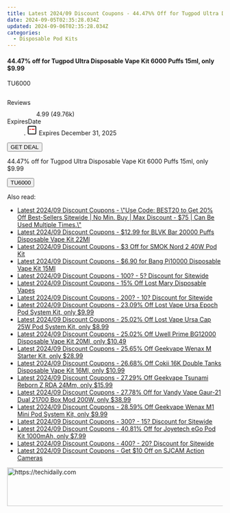 ```yaml
---
title: Latest 2024/09 Discount Coupons - 44.47%% Off for Tugpod Ultra Disposable Vape Kit 6000 Puffs 15Ml, only $9.99
date: 2024-09-05T02:35:28.034Z
updated: 2024-09-06T02:35:28.034Z
categories:
  - Disposable Pod Kits
---
```



<div class="max-w-4xl mx-auto grid grid-cols-1 lg:max-w-5xl lg:gap-x-20 lg:grid-cols-2">
  <div class="relative p-3 col-start-1 row-start-1 flex flex-col-reverse rounded-lg bg-gradient-to-t from-black/75 via-black/0 sm:bg-none sm:row-start-2 sm:p-0 lg:row-start-1">
    <h4 class="mt-1 text-lg font-semibold text-white sm:text-slate-900 md:text-2xl dark:sm:text-white">44.47% off for Tugpod Ultra Disposable Vape Kit 6000 Puffs 15ml, only $9.99</h4>
    <p class="text-sm leading-4 font-medium text-white sm:text-slate-500 dark:sm:text-slate-400">TU6000</p>
  </div>
  
  <div class="col-start-1 col-end-3 row-start-1 grid gap-4 sm:mb-6 sm:grid-cols-4 lg:col-start-2 lg:row-span-6 lg:row-end-6 lg:mb-0 lg:gap-6">
      <img src="https://static.shareasale.com/image/90958/deal/000000_16762763823603.png" alt="" class="h-60 w-full rounded-lg object-cover sm:col-span-2 sm:h-52 lg:col-span-full" loading="lazy" />
    
  </div>
  <dl class="row-start-2 mt-4 flex items-center text-xs font-medium sm:row-start-3 sm:mt-1 md:mt-2.5 lg:row-start-2">
    <dt class="sr-only">Reviews</dt>
    <dd class="flex items-center text-indigo-600 dark:text-indigo-400">
      <svg width="24" height="24" fill="none" aria-hidden="true" class="mr-1 stroke-current dark:stroke-indigo-500">
        <path d="m12 5 2 5h5l-4 4 2.103 5L12 16l-5.103 3L9 14l-4-4h5l2-5Z" stroke-width="2" stroke-linecap="round" stroke-linejoin="round" />
      </svg>
      <span>4.99 <span class="font-normal text-slate-400">(49.76k)</span></span>
    </dd>
    <dt class="sr-only">ExpiresDate</dt>
    <dd class="flex items-center">
      <svg width="2" height="2" aria-hidden="true" fill="currentColor" class="mx-3 text-slate-300">
        <circle cx="1" cy="1" r="1" />
      </svg>
      <svg width="24" height="24" viewBox="0 0 24 24" fill="none" stroke="currentColor" stroke-width="2">
        <rect x="3" y="3" width="18" height="18" rx="2" fill="#fff" />
        <path d="M6 10L18 10" stroke="red" stroke-width="2" fill="none" />
        <path d="M10 6L10 18" stroke="#fff" stroke-width="2" fill="none" />
      </svg>
      Expires December 31, 2025    </dd>
  </dl>
  <div class="col-start-1 row-start-3 mt-4 self-center sm:col-start-2 sm:row-span-2 sm:row-start-2 sm:mt-0 lg:col-start-1 lg:row-start-3 lg:row-end-4 lg:mt-6">
    <button type="button" onClick="javascript:window.open(decodeURIComponent('https%3A%2F%2Fwww.shareasale.com%2Fu.cfm%3Fd%3D996519%26m%3D90958%26u%3D4338022'), '_blank');void(0);" class="rounded-lg bg-red-600 px-3 py-2 text-sm font-medium leading-6 text-white">GET DEAL</button>
  </div>
  <p class="col-start-1 mt-4 text-sm leading-6 sm:col-span-2 lg:col-span-1 lg:row-start-4 lg:mt-6 dark:text-slate-400">
  44.47% off for Tugpod Ultra Disposable Vape Kit 6000 Puffs 15ml, only $9.99 
    <div>
      <button type="button" onClick="javascript:window.open(decodeURIComponent('https%3A%2F%2Fwww.shareasale.com%2Fu.cfm%3Fd%3D996519%26m%3D90958%26u%3D4338022'), '_blank');void(0);" class="bg-green-600 text-white text-sm leading-6 font-medium py-2 px-3 rounded-lg">TU6000</button>
    </div>
  </p>
</div>
<span class="atpl-alsoreadstyle">Also read:</span>
<div><ul>
<li><a href="https://coupons.techidaily.com/coupon-1109544-share-63219-sale/"><u>Latest 2024/09 Discount Coupons - \"Use Code: BEST20 to Get 20% Off Best-Sellers Sitewide | No Min. Buy | Max Discount - $75 | Can Be Used Multiple Times.\"</u></a></li>
<li><a href="https://coupons.techidaily.com/coupon-1110238-share-90958-sale/"><u>Latest 2024/09 Discount Coupons - $12.99 for BLVK Bar 20000 Puffs Disposable Vape Kit 22Ml</u></a></li>
<li><a href="https://coupons.techidaily.com/coupon-1108623-share-59344-sale/"><u>Latest 2024/09 Discount Coupons - $3 Off for SMOK Nord 2 40W Pod Kit</u></a></li>
<li><a href="https://coupons.techidaily.com/coupon-1108970-share-90958-sale/"><u>Latest 2024/09 Discount Coupons - $6.90 for Bang Pi10000 Disposable Vape Kit 15Ml</u></a></li>
<li><a href="https://coupons.techidaily.com/coupon-761155-share-77450-sale/"><u>Latest 2024/09 Discount Coupons - 100? - 5? Discount for Sitewide</u></a></li>
<li><a href="https://coupons.techidaily.com/coupon-1108956-share-90958-sale/"><u>Latest 2024/09 Discount Coupons - 15% Off Lost Mary Disposable Vapes</u></a></li>
<li><a href="https://coupons.techidaily.com/coupon-761156-share-77450-sale/"><u>Latest 2024/09 Discount Coupons - 200? - 10? Discount for Sitewide</u></a></li>
<li><a href="https://coupons.techidaily.com/coupon-1109985-share-90958-sale/"><u>Latest 2024/09 Discount Coupons - 23.09% Off Lost Vape Ursa Epoch Pod System Kit, only $9.99</u></a></li>
<li><a href="https://coupons.techidaily.com/coupon-1109982-share-90958-sale/"><u>Latest 2024/09 Discount Coupons - 25.02% Off Lost Vape Ursa Cap 25W Pod System Kit, only $8.99</u></a></li>
<li><a href="https://coupons.techidaily.com/coupon-1109979-share-90958-sale/"><u>Latest 2024/09 Discount Coupons - 25.02% Off Uwell Prime BG12000 Disposable Vape Kit 20Ml, only $10.49</u></a></li>
<li><a href="https://coupons.techidaily.com/coupon-1108693-share-90958-sale/"><u>Latest 2024/09 Discount Coupons - 25.65% Off Geekvape Wenax M Starter Kit, only $28.99</u></a></li>
<li><a href="https://coupons.techidaily.com/coupon-1110209-share-90958-sale/"><u>Latest 2024/09 Discount Coupons - 26.68% Off Cokii 16K Double Tanks Disposable Vape Kit 16Ml, only $10.99</u></a></li>
<li><a href="https://coupons.techidaily.com/coupon-1108695-share-90958-sale/"><u>Latest 2024/09 Discount Coupons - 27.29% Off Geekvape Tsunami Reborn Z RDA 24Mm, only $15.99</u></a></li>
<li><a href="https://coupons.techidaily.com/coupon-727573-share-90958-sale/"><u>Latest 2024/09 Discount Coupons - 27.78% Off for Vandy Vape Gaur-21 Dual 21700 Box Mod 200W, only $38.99</u></a></li>
<li><a href="https://coupons.techidaily.com/coupon-1108694-share-90958-sale/"><u>Latest 2024/09 Discount Coupons - 28.59% Off Geekvape Wenax M1 Mini Pod System Kit, only $9.99</u></a></li>
<li><a href="https://coupons.techidaily.com/coupon-643237-share-77450-sale/"><u>Latest 2024/09 Discount Coupons - 300? - 15? Discount for Sitewide</u></a></li>
<li><a href="https://coupons.techidaily.com/coupon-684532-share-90958-sale/"><u>Latest 2024/09 Discount Coupons - 40.81% Off for Joyetech eGo Pod Kit 1000mAh, only $7.99</u></a></li>
<li><a href="https://coupons.techidaily.com/coupon-643238-share-77450-sale/"><u>Latest 2024/09 Discount Coupons - 400? - 20? Discount for Sitewide</u></a></li>
<li><a href="https://coupons.techidaily.com/coupon-1110003-share-138391-sale/"><u>Latest 2024/09 Discount Coupons - Get $10 Off on SJCAM Action Cameras</u></a></li>
</ul></div>

<ins class="adsbygoogle"
      style="display:block"
      data-ad-client="ca-pub-7571918770474297"
      data-ad-slot="8358498916"
      data-ad-format="auto"
      data-full-width-responsive="true"></ins>
<!-- affiliate ads begin -->
<a href="https://aligracehair.sjv.io/c/5597632/1896560/19272" target="_top" id="1896560">
  <img src="//a.impactradius-go.com/display-ad/19272-1896560" border="0" alt="https://techidaily.com" width="728" height="90"/>
</a>
<img height="0" width="0" src="https://aligracehair.sjv.io/i/5597632/1896560/19272" style="position:absolute;visibility:hidden;" border="0" />
<!-- affiliate ads end -->